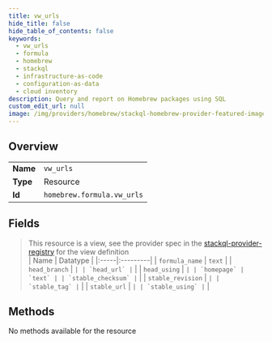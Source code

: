 ```yaml
---
title: vw_urls
hide_title: false
hide_table_of_contents: false
keywords:
  - vw_urls
  - formula
  - homebrew    
  - stackql
  - infrastructure-as-code
  - configuration-as-data
  - cloud inventory
description: Query and report on Homebrew packages using SQL
custom_edit_url: null
image: /img/providers/homebrew/stackql-homebrew-provider-featured-image.png
---
```

  
    

## Overview
<table><tbody>
<tr><td><b>Name</b></td><td><code>vw_urls</code></td></tr>
<tr><td><b>Type</b></td><td>Resource</td></tr>
<tr><td><b>Id</b></td><td><code>homebrew.formula.vw_urls</code></td></tr>
</tbody></table>

## Fields
> This resource is a view, see the provider spec in the [stackql-provider-registry](https://github.com/stackql/stackql-provider-registry) for the view definition  
| Name | Datatype |
|:-----|:---------|
| `formula_name` | `text` |
| `head_branch` | `` |
| `head_url` | `` |
| `head_using` | `` |
| `homepage` | `text` |
| `stable_checksum` | `` |
| `stable_revision` | `` |
| `stable_tag` | `` |
| `stable_url` | `` |
| `stable_using` | `` |
## Methods
No methods available for the resource
